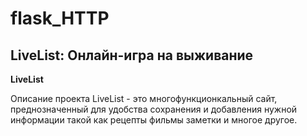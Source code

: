 # flask_HTTP
## LiveList: Онлайн-игра на выживание
__LiveList__

Описание проекта
LiveList - это многофункционкальный сайт, преднозначенный для удобства сохранения и добавления нужной информации такой как рецепты фильмы заметки и многое другое.
